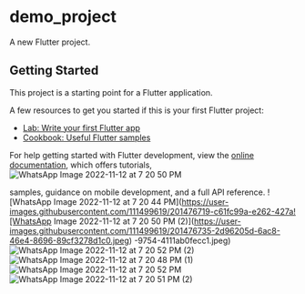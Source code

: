 # demo_project

A new Flutter project.

## Getting Started

This project is a starting point for a Flutter application.

A few resources to get you started if this is your first Flutter project:

- [Lab: Write your first Flutter app](https://docs.flutter.dev/get-started/codelab)
- [Cookbook: Useful Flutter samples](https://docs.flutter.dev/cookbook)

For help getting started with Flutter development, view the
[online documentation](https://docs.flutter.dev/), which offers tutorials,![WhatsApp Image 2022-11-12 at 7 20 50 PM](https://user-images.githubusercontent.com/111499619/201476681-4fd70670-b0fe-4d2f-80f3-2a0a95665e0f.jpeg)

samples, guidance on mobile development, and a full API reference.
![WhatsApp Image 2022-11-12 at 7 20 44 PM](https://user-images.githubusercontent.com/111499619/201476719-c61fc99a-e262-427a![WhatsApp Image 2022-11-12 at 7 20 50 PM (2)](https://user-images.githubusercontent.com/111499619/201476735-2d96205d-6ac8-46e4-8696-89cf3278d1c0.jpeg)
-9754-4111ab0fecc1.jpeg)
![WhatsApp Image 2022-11-12 at 7 20 52 PM (2)](https://user-images.githubusercontent.com/111499619/201476756-1bdab15e-3d89-4d1a-87c7-f41303354510.jpeg)
![WhatsApp Image 2022-11-12 at 7 20 48 PM (1)](https://user-images.githubusercontent.com/111499619/201476775-e0f56c21-d666-40b8-9a6d-a8c41701b638.jpeg)
![WhatsApp Image 2022-11-12 at 7 20 52 PM](https://user-images.githubusercontent.com/111499619/201476791-32ac18ca-d2e4-4e42-a71d-26434c485e5a.jpeg)
![WhatsApp Image 2022-11-12 at 7 20 51 PM (2)](https://user-images.githubusercontent.com/111499619/201476818-89b95281-d2ee-4393-a941-a7a1e372dce9.jpeg)
